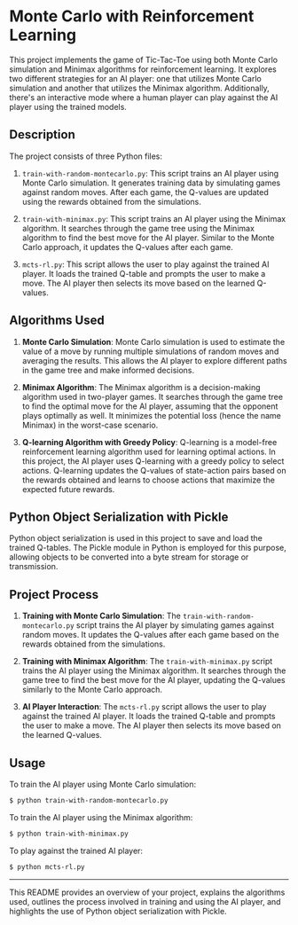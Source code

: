 # Monte Carlo with Reinforcement Learning

This project implements the game of Tic-Tac-Toe using both Monte Carlo simulation and Minimax algorithms for reinforcement learning. It explores two different strategies for an AI player: one that utilizes Monte Carlo simulation and another that utilizes the Minimax algorithm. Additionally, there's an interactive mode where a human player can play against the AI player using the trained models.

## Description

The project consists of three Python files:

1. `train-with-random-montecarlo.py`: This script trains an AI player using Monte Carlo simulation. It generates training data by simulating games against random moves. After each game, the Q-values are updated using the rewards obtained from the simulations.

2. `train-with-minimax.py`: This script trains an AI player using the Minimax algorithm. It searches through the game tree using the Minimax algorithm to find the best move for the AI player. Similar to the Monte Carlo approach, it updates the Q-values after each game.

3. `mcts-rl.py`: This script allows the user to play against the trained AI player. It loads the trained Q-table and prompts the user to make a move. The AI player then selects its move based on the learned Q-values.

## Algorithms Used

1. **Monte Carlo Simulation**: Monte Carlo simulation is used to estimate the value of a move by running multiple simulations of random moves and averaging the results. This allows the AI player to explore different paths in the game tree and make informed decisions.

2. **Minimax Algorithm**: The Minimax algorithm is a decision-making algorithm used in two-player games. It searches through the game tree to find the optimal move for the AI player, assuming that the opponent plays optimally as well. It minimizes the potential loss (hence the name Minimax) in the worst-case scenario.

3. **Q-learning Algorithm with Greedy Policy**: Q-learning is a model-free reinforcement learning algorithm used for learning optimal actions. In this project, the AI player uses Q-learning with a greedy policy to select actions. Q-learning updates the Q-values of state-action pairs based on the rewards obtained and learns to choose actions that maximize the expected future rewards.

## Python Object Serialization with Pickle

Python object serialization is used in this project to save and load the trained Q-tables. The Pickle module in Python is employed for this purpose, allowing objects to be converted into a byte stream for storage or transmission.

## Project Process

1. **Training with Monte Carlo Simulation**: The `train-with-random-montecarlo.py` script trains the AI player by simulating games against random moves. It updates the Q-values after each game based on the rewards obtained from the simulations.

2. **Training with Minimax Algorithm**: The `train-with-minimax.py` script trains the AI player using the Minimax algorithm. It searches through the game tree to find the best move for the AI player, updating the Q-values similarly to the Monte Carlo approach.

3. **AI Player Interaction**: The `mcts-rl.py` script allows the user to play against the trained AI player. It loads the trained Q-table and prompts the user to make a move. The AI player then selects its move based on the learned Q-values.

## Usage

To train the AI player using Monte Carlo simulation:
```bash
$ python train-with-random-montecarlo.py
```

To train the AI player using the Minimax algorithm:
```bash
$ python train-with-minimax.py
```

To play against the trained AI player:
```bash
$ python mcts-rl.py
```

---

This README provides an overview of your project, explains the algorithms used, outlines the process involved in training and using the AI player, and highlights the use of Python object serialization with Pickle.
